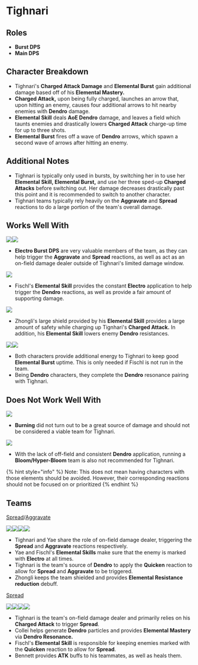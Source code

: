 # Tighnari

## Roles

* **Burst DPS**
* **Main DPS**

## **Character Breakdown**

* Tighnari's **Charged Attack Damage** and **Elemental Burst** gain additional damage based off of his **Elemental Mastery.**
* **Charged Attack,** upon being fully charged, launches an arrow that, upon hitting an enemy, causes four additional arrows to hit nearby enemies with **Dendro** damage.
* **Elemental Skill** deals **AoE Dendro** damage, and leaves a field which taunts enemies and drastically lowers **Charged Attack** charge-up time for up to three shots.
* **Elemental Burst** fires off a wave of **Dendro** arrows, which spawn a second wave of arrows after hitting an enemy.

## **Additional Notes**

* Tighnari is typically only used in bursts, by switching her in to use her **Elemental Skill, Elemental Burst,** and use her three sped-up **Charged Attacks** before switching out. Her damage decreases drastically past this point and it is recommended to switch to another character.
* Tighnari teams typically rely heavily on the **Aggravate** and **Spread** reactions to do a large portion of the team's overall damage.

## Works Well With

![](../../.gitbook/assets/ui\_avataricon\_raiden\_shougun.png)![](../../.gitbook/assets/ui\_avataricon\_yae.png)

* **Electro Burst DPS** are very valuable members of the team, as they can help trigger the **Aggravate** and **Spread** reactions, as well as act as an on-field damage dealer outside of Tighnari's limited damage window.

![](../../.gitbook/assets/ui\_avataricon\_fischl.png)

* Fischl's **Elemental Skill** provides the constant **Electro** application to help trigger the **Dendro** reactions, as well as provide a fair amount of supporting damage.

![](../../.gitbook/assets/ui\_avataricon\_zhongli.png)

* Zhongli's large shield provided by his **Elemental Skill** provides a large amount of safety while charging up Tignhari's **Charged Attack.** In addition, his **Elemental Skill** lowers enemy **Dendro** resistances.

![](../../.gitbook/assets/ui\_avataricon\_traveler\_dendro.png)![](../../.gitbook/assets/ui\_avataricon\_collei.png)

* Both characters provide additional energy to Tighnari to keep good **Elemental Burst** uptime. This is only needed if Fischl is not run in the team.
* Being **Dendro** characters, they complete the **Dendro** resonance pairing with Tighnari.

## Does Not Work Well With

![](../../.gitbook/assets/ui\_icon\_pyro.webp)

* **Burning** did not turn out to be a great source of damage and should not be considered a viable team for Tighnari.

![](../../.gitbook/assets/ui\_icon\_hydro.webp)

* With the lack of off-field and consistent **Dendro** application, running a **Bloom/Hyper-Bloom** team is also not recommended for Tighnari.

{% hint style="info" %}
Note: This does not mean having characters with those elements should be avoided. However, their corresponding reactions should not be focused on or prioritized
{% endhint %}

## Teams

[Spread](../../teams/spread.md)/[Aggravate ](../../teams/aggravate.md)

![](../../.gitbook/assets/ui\_avataricon\_tighnari.png)![](../../.gitbook/assets/ui\_avataricon\_yae.png)![](../../.gitbook/assets/ui\_avataricon\_fischl.png)![](../../.gitbook/assets/ui\_avataricon\_zhongli.png)

* Tighnari and Yae share the role of on-field damage dealer, triggering the **Spread** and **Aggravate** reactions respectively.
* Yae and Fischl's **Elemental Skills** make sure that the enemy is marked with **Electro** at all times.
* Tighnari is the team's source of **Dendro** to apply the **Quicken** reaction to allow for **Spread** and **Aggravate** to be triggered.
* Zhongli keeps the team shielded and provides **Elemental Resistance reduction** debuff.&#x20;

[Spread](../../teams/spread.md)

![](../../.gitbook/assets/ui\_avataricon\_tighnari.png)![](../../.gitbook/assets/ui\_avataricon\_collei.png)![](../../.gitbook/assets/ui\_avataricon\_fischl.png)![](../../.gitbook/assets/ui\_avataricon\_bennett.png)

* Tighnari is the team's on-field damage dealer and primarily relies on his **Charged Attack** to trigger **Spread**.
* Collei helps generate **Dendro** particles and provides **Elemental Mastery** via **Dendro Resonance.**
* Fischl's **Elemental Skill** is responsible for keeping enemies marked with the **Quicken** reaction to allow for **Spread**.
* Bennett provides **ATK** buffs to his teammates, as well as heals them.
